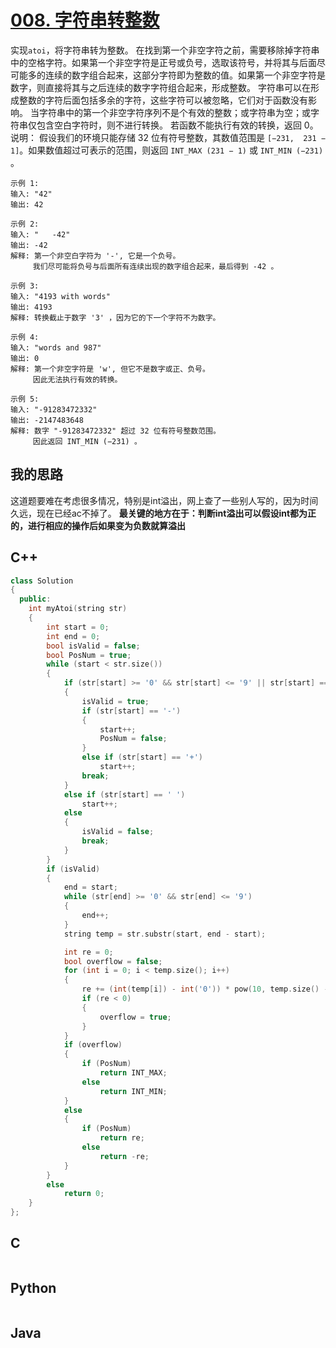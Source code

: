 # [008. 字符串转整数](https://leetcode-cn.com/problems/string-to-integer-atoi/description/)

实现`atoi`，将字符串转为整数。
在找到第一个非空字符之前，需要移除掉字符串中的空格字符。如果第一个非空字符是正号或负号，选取该符号，并将其与后面尽可能多的连续的数字组合起来，这部分字符即为整数的值。如果第一个非空字符是数字，则直接将其与之后连续的数字字符组合起来，形成整数。
字符串可以在形成整数的字符后面包括多余的字符，这些字符可以被忽略，它们对于函数没有影响。
当字符串中的第一个非空字符序列不是个有效的整数；或字符串为空；或字符串仅包含空白字符时，则不进行转换。
若函数不能执行有效的转换，返回 0。
说明：
假设我们的环境只能存储 32 位有符号整数，其数值范围是 `[−231,  231 − 1]`。如果数值超过可表示的范围，则返回  `INT_MAX (231 − 1)` 或 `INT_MIN (−231)` 。

```code
示例 1:
输入: "42"
输出: 42

示例 2:
输入: "   -42"
输出: -42
解释: 第一个非空白字符为 '-', 它是一个负号。
     我们尽可能将负号与后面所有连续出现的数字组合起来，最后得到 -42 。

示例 3:
输入: "4193 with words"
输出: 4193
解释: 转换截止于数字 '3' ，因为它的下一个字符不为数字。

示例 4:
输入: "words and 987"
输出: 0
解释: 第一个非空字符是 'w', 但它不是数字或正、负号。
     因此无法执行有效的转换。

示例 5:
输入: "-91283472332"
输出: -2147483648
解释: 数字 "-91283472332" 超过 32 位有符号整数范围。 
     因此返回 INT_MIN (−231) 。
```

## 我的思路

这道题要难在考虑很多情况，特别是int溢出，网上查了一些别人写的，因为时间久远，现在已经ac不掉了。
**最关键的地方在于：判断int溢出可以假设int都为正的，进行相应的操作后如果变为负数就算溢出**

## C++

```cpp
class Solution
{
  public:
    int myAtoi(string str)
    {
        int start = 0;
        int end = 0;
        bool isValid = false;
        bool PosNum = true;
        while (start < str.size())
        {
            if (str[start] >= '0' && str[start] <= '9' || str[start] == '-' || str[start] == '+')
            {
                isValid = true;
                if (str[start] == '-')
                {
                    start++;
                    PosNum = false;
                }
                else if (str[start] == '+')
                    start++;
                break;
            }
            else if (str[start] == ' ')
                start++;
            else
            {
                isValid = false;
                break;
            }
        }
        if (isValid)
        {
            end = start;
            while (str[end] >= '0' && str[end] <= '9')
            {
                end++;
            }
            string temp = str.substr(start, end - start);

            int re = 0;
            bool overflow = false;
            for (int i = 0; i < temp.size(); i++)
            {
                re += (int(temp[i]) - int('0')) * pow(10, temp.size() - i - 1);
                if (re < 0)
                {
                    overflow = true;
                }
            }
            if (overflow)
            {
                if (PosNum)
                    return INT_MAX;
                else
                    return INT_MIN;
            }
            else
            {
                if (PosNum)
                    return re;
                else
                    return -re;
            }
        }
        else
            return 0;
    }
};
```

## C

```C

```

## Python

```Python

```

## Java

```Java

```